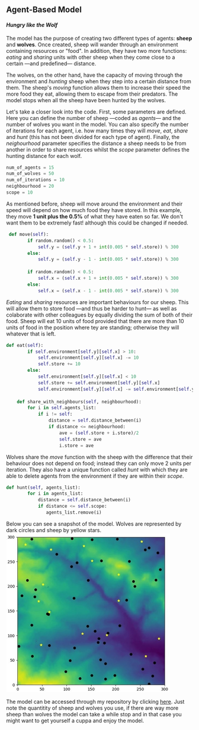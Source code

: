 ## Agent-Based Model
#### _Hungry like the Wolf_

The model has the purpose of creating two different types of agents: **sheep** and **wolves**. Once created, sheep will wander through an environment containing resources or "food". In addition, they have two more functions: _eating_ and _sharing_ units with other sheep when they come close to a certain —and predefined— distance.

The wolves, on the other hand, have the capacity of moving through the environment and _hunting_ sheep when they step into a certain distance from them. The sheep's _moving_ function allows them to increase their speed the more food they eat, allowing them to escape from their predators. The model stops when all the sheep have been hunted by the wolves.

Let's take a closer look into the code. First, some parameters are defined. Here you can define the number of sheep —coded as _agents_— and the number of wolves you want in the model. You can also specify the number of iterations for each agent, i.e. how many times they will _move_, _eat_, _share_ and _hunt_ (this has not been divided for each type of agent). Finally, the _neighourhood_ parameter specifies the distance a sheep needs to be from another in order to share resources whilst the _scope_ parameter defines the hunting distance for each wolf.
```python
num_of_agents = 15
num_of_wolves = 50
num_of_iterations = 10
neighbourhood = 20
scope = 10
```
As mentioned before, sheep will move around the environment and their speed will depend on how much food they have stored. In this example, they move **1 unit plus the 0.5%** of what they have eaten so far. We don't want them to be extremely fast! although this could be changed if needed.
```python
 def move(self):
        if random.random() < 0.5:
            self.y = (self.y + 1 + int(0.005 * self.store)) % 300 
        else:
            self.y = (self.y - 1 - int(0.005 * self.store)) % 300
            
        if random.random() < 0.5:
            self.x = (self.x + 1 + int(0.005 * self.store)) % 300
        else:
            self.x = (self.x - 1 - int(0.005 * self.store)) % 300
```
_Eating_ and _sharing_ resources are important behaviours for our sheep. This will allow them to store food —and thus be harder to hunt— as well as colaborate with other colleagues by equally dividing the sum of both of their food. Sheep will eat 10 units of food provided that there are more than 10 units of food in the position where tey are standing; otherwise they will whatever that is left.
```python
def eat(self): 
        if self.environment[self.y][self.x] > 10:
            self.environment[self.y][self.x] -= 10
            self.store += 10
        else: 
            self.environment[self.y][self.x] < 10
            self.store += self.environment[self.y][self.x]
            self.environment[self.y][self.x] -= self.environment[self.y][self.x]
            
    def share_with_neighbours(self, neighbourhood):
        for i in self.agents_list:
            if i != self: 
                distance = self.distance_between(i) 
                if distance <= neighbourhood: 
                    ave = (self.store + i.store)/2 
                    self.store = ave
                    i.store = ave
```
Wolves share the _move_ function with the sheep with the difference that their behaviour does not depend on food; instead they can only move 2 units per iteration. They also have a unique function called _hunt_ with which they are able to delete agents from the environment if they are within their _scope_.
```python
def hunt(self, agents_list):
        for i in agents_list:
            distance = self.distance_between(i) 
            if distance <= self.scope:
               agents_list.remove(i)
```
Below you can see a snapshot of the model. Wolves are represented by dark circles and sheep by yellow stars.
![Model Snapshot](/images/model_photo.jpg)

The model can be accessed through my repository by clicking [here](https://github.com/Ant-Ross/Programming-for-Social-Sciences/tree/master/Python_exercise/Final_model). Just note the quantitity of sheep and wolves you use, if there are way more sheep than wolves the model can take a while stop and in that case you might want to get yourself a cuppa and enjoy the model.

